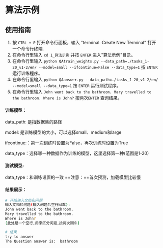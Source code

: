 # 算法示例

## 使用指南

1. 按 `CTRL + P` 打开命令行面板，输入 "terminal: Create New Terminal" 打开一个命令行终端.
2. 在命令行里输入 `cd 1_算法示例` 并按 `ENTER` 进入"算法示例"目录。
3. 在命令行里输入 `python QAtrain_weights.py --data_path=./tasks_1-20_v1-2/en/ --model=small --ifcontinue=False --data_type=1` 按 `ENTER` 运行训练程序。
4. 在命令行里输入 `python QAanswer.py --data_path=./tasks_1-20_v1-2/en/ --model=small --data_type=1` 按 `ENTER` 运行测试程序。
5. 在命令行里输入 `John went back to the bathroom.
Mary travelled to the bathroom.
Where is John?` 按两次`ENTER`  查询结果。


#### 训练模型： ####

data_path: 是指数据集的路径

model:  是训练模型的大小，可以选择small、medium和large

ifcontinue:：第一次训练时设置为False，再次训练时设置为True

data_type：选择哪一种数据作为训练的模型，这里选择第一种(范围是1-20)

#### 测试模型: ####

data_type：和训练设置的一致
==注意：==首次预测，加载模型比较慢

#### 结果展示： ####

```bash
# 开始输入文档和问题
输入文档和问题(输入问题后空行回车):
John went back to the bathroom.
Mary travelled to the bathroom.
Where is John?
(此处是一个空行,用来区分问题,按两次回车)

# 结果
try to answer
The Question answer is:  bathroom
```
